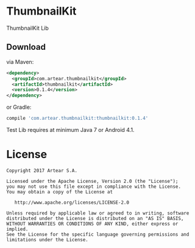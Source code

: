 # ThumbnailKit
ThumbnailKit Lib


Download
--------

via Maven:
```xml
<dependency>
  <groupId>com.artear.thumbnailkit</groupId>
  <artifactId>thumbnailkit</artifactId>
  <version>0.1.4</version>
</dependency>
```
or Gradle:
```groovy
compile 'com.artear.thumbnailkit:thumbnailkit:0.1.4'
```
Test Lib requires at minimum Java 7 or Android 4.1.

License
=======

    Copyright 2017 Artear S.A.

    Licensed under the Apache License, Version 2.0 (the "License");
    you may not use this file except in compliance with the License.
    You may obtain a copy of the License at

       http://www.apache.org/licenses/LICENSE-2.0

    Unless required by applicable law or agreed to in writing, software
    distributed under the License is distributed on an "AS IS" BASIS,
    WITHOUT WARRANTIES OR CONDITIONS OF ANY KIND, either express or implied.
    See the License for the specific language governing permissions and
    limitations under the License.
